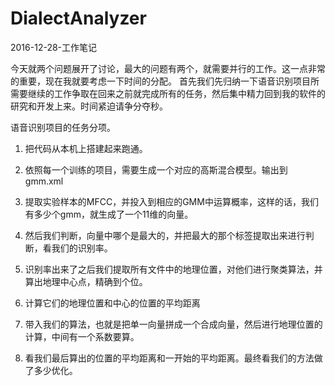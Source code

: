 # DialectAnalyzer

2016-12-28-工作笔记

今天就两个问题展开了讨论，最大的问题有两个，就需要并行的工作。这一点非常的重要，现在我就要考虑一下时间的分配。
首先我们先归纳一下语音识别项目所需要继续的工作争取在回来之前就完成所有的任务，然后集中精力回到我的软件的研究和开发上来。时间紧迫请争分夺秒。

语音识别项目的任务分项。

1. 把代码从本机上搭建起来跑通。

2. 依照每一个训练的项目，需要生成一个对应的高斯混合模型。输出到 gmm.xml

3. 提取实验样本的MFCC，并投入到相应的GMM中运算概率，这样的话，我们有多少个gmm，就生成了一个11维的向量。

4. 然后我们判断，向量中哪个是最大的，并把最大的那个标签提取出来进行判断，看我们的识别率。

5. 识别率出来了之后我们提取所有文件中的地理位置，对他们进行聚类算法，并算出地理中心点，精确到个位。

6. 计算它们的地理位置和中心的位置的平均距离

7. 带入我们的算法，也就是把单一向量拼成一个合成向量，然后进行地理位置的计算，中间有一个系数要算。

8. 看我们最后算出的位置的平均距离和一开始的平均距离。最终看我们的方法做了多少优化。

